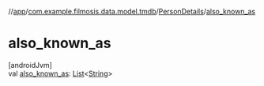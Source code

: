 //[app](../../../index.md)/[com.example.filmosis.data.model.tmdb](../index.md)/[PersonDetails](index.md)/[also_known_as](also_known_as.md)

# also_known_as

[androidJvm]\
val [also_known_as](also_known_as.md): [List](https://kotlinlang.org/api/latest/jvm/stdlib/kotlin.collections/-list/index.html)&lt;[String](https://kotlinlang.org/api/latest/jvm/stdlib/kotlin/-string/index.html)&gt;
